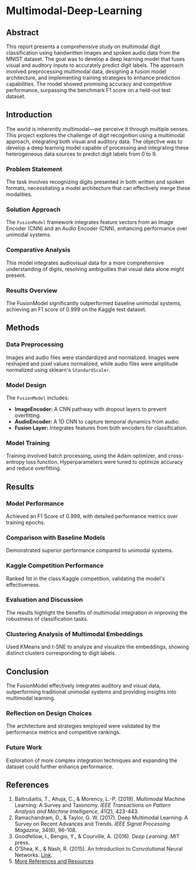# Multimodal-Deep-Learning

## Abstract

This report presents a comprehensive study on multimodal digit classification using handwritten images and spoken audio data from the MNIST dataset. The goal was to develop a deep learning model that fuses visual and auditory inputs to accurately predict digit labels. The approach involved preprocessing multimodal data, designing a fusion model architecture, and implementing training strategies to enhance prediction capabilities. The model showed promising accuracy and competitive performance, surpassing the benchmark F1 score on a held-out test dataset.

## Introduction

The world is inherently multimodal—we perceive it through multiple senses. This project explores the challenge of digit recognition using a multimodal approach, integrating both visual and auditory data. The objective was to develop a deep learning model capable of processing and integrating these heterogeneous data sources to predict digit labels from 0 to 9.

### Problem Statement

The task involves recognizing digits presented in both written and spoken formats, necessitating a model architecture that can effectively merge these modalities.

### Solution Approach

The `FusionModel` framework integrates feature vectors from an Image Encoder (CNN) and an Audio Encoder (CNN), enhancing performance over unimodal systems.

### Comparative Analysis

This model integrates audiovisual data for a more comprehensive understanding of digits, resolving ambiguities that visual data alone might present.

### Results Overview

The FusionModel significantly outperformed baseline unimodal systems, achieving an F1 score of 0.999 on the Kaggle test dataset.

## Methods

### Data Preprocessing

Images and audio files were standardized and normalized. Images were reshaped and pixel values normalized, while audio files were amplitude normalized using sklearn's `StandardScaler`.

### Model Design

The `FusionModel` includes:
- **ImageEncoder:** A CNN pathway with dropout layers to prevent overfitting.
- **AudioEncoder:** A 1D CNN to capture temporal dynamics from audio.
- **Fusion Layer:** Integrates features from both encoders for classification.

### Model Training

Training involved batch processing, using the Adam optimizer, and cross-entropy loss function. Hyperparameters were tuned to optimize accuracy and reduce overfitting.

## Results

### Model Performance

Achieved an F1 Score of 0.999, with detailed performance metrics over training epochs.

### Comparison with Baseline Models

Demonstrated superior performance compared to unimodal systems.

### Kaggle Competition Performance

Ranked 1st in the class Kaggle competition, validating the model's effectiveness.

### Evaluation and Discussion

The results highlight the benefits of multimodal integration in improving the robustness of classification tasks.

### Clustering Analysis of Multimodal Embeddings

Used KMeans and t-SNE to analyze and visualize the embeddings, showing distinct clusters corresponding to digit labels.

## Conclusion

The FusionModel effectively integrates auditory and visual data, outperforming traditional unimodal systems and providing insights into multimodal learning.

### Reflection on Design Choices

The architecture and strategies employed were validated by the performance metrics and competitive rankings.

### Future Work

Exploration of more complex integration techniques and expanding the dataset could further enhance performance.

## References

1. Baltrušaitis, T., Ahuja, C., & Morency, L.-P. (2019). Multimodal Machine Learning: A Survey and Taxonomy. _IEEE Transactions on Pattern Analysis and Machine Intelligence_, 41(2), 423-443.
2. Ramachandram, D., & Taylor, G. W. (2017). Deep Multimodal Learning: A Survey on Recent Advances and Trends. _IEEE Signal Processing Magazine_, 34(6), 96-108.
3. Goodfellow, I., Bengio, Y., & Courville, A. (2016). _Deep Learning_. MIT press.
4. O’Shea, K., & Nash, R. (2015). An Introduction to Convolutional Neural Networks. [Link](https://doi.org/10.48550/arXiv.1511.08458).
5. [More References and Resources](https://medium.com/stackademic/introduction-to-multimodal-deep-learning-c2d521d0a4cf)


